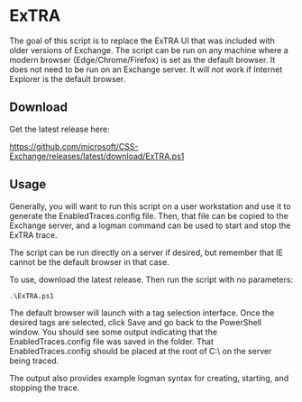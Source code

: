 # ExTRA

The goal of this script is to replace the ExTRA UI that was included with older versions of Exchange.
The script can be run on any machine where a modern browser (Edge/Chrome/Firefox) is set as the default
browser. It does not need to be run on an Exchange server. It will _not_ work if Internet Explorer
is the default browser.

## Download

Get the latest release here:

https://github.com/microsoft/CSS-Exchange/releases/latest/download/ExTRA.ps1

## Usage

Generally, you will want to run this script on a user workstation and use it to generate the
EnabledTraces.config file. Then, that file can be copied to the Exchange server, and a logman command
can be used to start and stop the ExTRA trace.

The script can be run directly on a server if desired, but remember that IE cannot be the default
browser in that case.

To use, download the latest release. Then run the script with no parameters:

```
.\ExTRA.ps1
```

The default browser will launch with a tag selection interface. Once the desired tags are selected,
click Save and go back to the PowerShell window. You should see some output indicating that the
EnabledTraces.config file was saved in the folder. That EnabledTraces.config should be placed at
the root of C:\ on the server being traced.

The output also provides example logman syntax for creating, starting, and stopping the trace.
